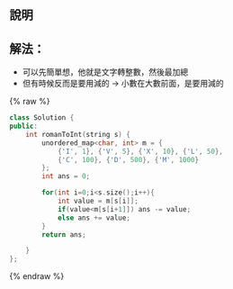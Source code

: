 ## 說明

## 解法：

-   可以先簡單想，他就是文字轉整數，然後最加總
-   但有時候反而是要用減的 -> 小數在大數前面，是要用減的

{% raw %}

```cpp
class Solution {
public:
    int romanToInt(string s) {
        unordered_map<char, int> m = {
            {'I', 1}, {'V', 5}, {'X', 10}, {'L', 50},
            {'C', 100}, {'D', 500}, {'M', 1000}
        };
        int ans = 0;

        for(int i=0;i<s.size();i++){
            int value = m[s[i]];
            if(value<m[s[i+1]]) ans -= value;
            else ans += value;
        }
        return ans;

    }
};
```

{% endraw %}
